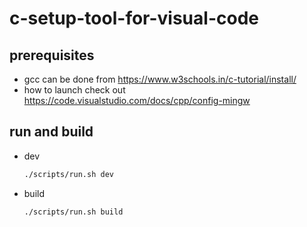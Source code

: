 # c-setup-tool-for-visual-code

## prerequisites

- gcc can be done from <https://www.w3schools.in/c-tutorial/install/>
- how to launch check out <https://code.visualstudio.com/docs/cpp/config-mingw>

## run and build

- dev

    ```bash
    ./scripts/run.sh dev
    ```

- build

    ```bash
    ./scripts/run.sh build
    ```

